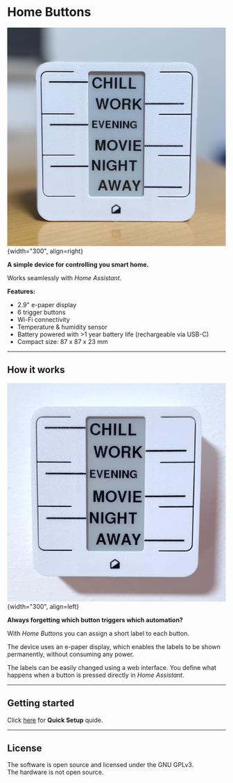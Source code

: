 # Home Buttons

![Home Buttons](assets/home_buttons_front.jpg){width="300", align=right} 

**A simple device for controlling you smart home.**

Works seamlessly with *Home Assistant*.

**Features:**

- 2.9" e-paper display
- 6 trigger buttons
- Wi-Fi connectivity
- Temperature & humidity sensor
- Battery powered with >1 year battery life (rechargeable via USB-C)
- Compact size: 87 x 87 x 23 mm

---

## How it works

![How It Works](assets/button_press.gif){width="300", align=left}

**Always forgetting which button triggers which automation?**

With *Home Buttons* you can assign a short label to each button.

The device uses an e-paper display, which enables the labels to be shown permanently, without consuming any power.

The labels can be easily changed using a web interface. You define what happens when a button is pressed directly in *Home Assistant*.

---

## Getting started

Click [here](setup.md) for **Quick Setup** quide. 

---

## License

The software is open source and licensed under the GNU GPLv3.  
The hardware is not open source.